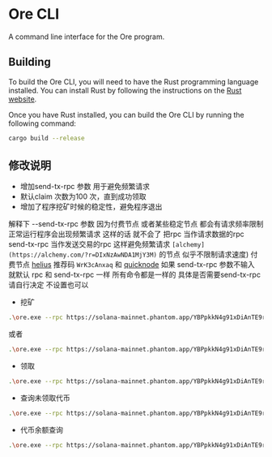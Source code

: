 # Ore CLI

A command line interface for the Ore program.

## Building

To build the Ore CLI, you will need to have the Rust programming language installed. You can install Rust by following
the instructions on the [Rust website](https://www.rust-lang.org/tools/install).

Once you have Rust installed, you can build the Ore CLI by running the following command:

```sh
cargo build --release
```

## 修改说明
- 增加send-tx-rpc 参数 用于避免频繁请求
- 默认claim 次数为100 次，直到成功领取
- 增加了程序挖矿时候的稳定性，避免程序退出



解释下 --send-tx-rpc 参数 因为付费节点 或者某些稳定节点 都会有请求频率限制 正常运行程序会出现频繁请求  这样的话 就不会了 把rpc 当作请求数据的rpc  send-tx-rpc 当作发送交易的rpc 这样避免频繁请求 `[alchemy](https://alchemy.com/?r=DIxNzAwNDA1MjY3M)` 的节点 似乎不限制请求速度)
付费节点  [helius](https://www.helius.dev/)  推荐码 `WrK3cAnxaq` 和   [quicknode](https://www.quicknode.com/)
如果 send-tx-rpc 参数不输入 就默认 rpc 和 send-tx-rpc 一样 
所有命令都是一样的 具体是否需要send-tx-rpc 请自行决定 不设置也可以

- 挖矿

```sh
.\ore.exe --rpc https://solana-mainnet.phantom.app/YBPpkkN4g91xDiAnTE9r0RcMkjg0sKUIWvAfoFVJ --keypair 56U9AvMViquLirEmi4qxGeFukYMrE59ryrvcCQDYK9VgywnwFTECCVWzEHR2e5VyDmGiHhoNMdYUHzXJGzBXuT4R --priority-fee 5000000 mine --threads 30
```
或者
```sh
.\ore.exe --rpc https://solana-mainnet.phantom.app/YBPpkkN4g91xDiAnTE9r0RcMkjg0sKUIWvAfoFVJ --send-tx-rpc https://solana-mainnet.phantom.app/YBPpkkN4g91xDiAnTE9r0RcMkjg0sKUIWvAfoFVJ --keypair 56U9AvMViquLirEmi4qxGeFukYMrE59ryrvcCQDYK9VgywnwFTECCVWzEHR2e5VyDmGiHhoNMdYUHzXJGzBXuT4R --priority-fee 5000000 mine --threads 30
```

- 领取
```sh
.\ore.exe --rpc https://solana-mainnet.phantom.app/YBPpkkN4g91xDiAnTE9r0RcMkjg0sKUIWvAfoFVJ --keypair 56U9AvMViquLirEmi4qxGeFukYMrE59ryrvcCQDYK9VgywnwFTECCVWzEHR2e5VyDmGiHhoNMdYUHzXJGzBXuT4R --priority-fee 5000000 claim
```
- 查询未领取代币
```sh
.\ore.exe --rpc https://solana-mainnet.phantom.app/YBPpkkN4g91xDiAnTE9r0RcMkjg0sKUIWvAfoFVJ --keypair 56U9AvMViquLirEmi4qxGeFukYMrE59ryrvcCQDYK9VgywnwFTECCVWzEHR2e5VyDmGiHhoNMdYUHzXJGzBXuT4R  rewards
```
- 代币余额查询
```sh
.\ore.exe --rpc https://solana-mainnet.phantom.app/YBPpkkN4g91xDiAnTE9r0RcMkjg0sKUIWvAfoFVJ --keypair 56U9AvMViquLirEmi4qxGeFukYMrE59ryrvcCQDYK9VgywnwFTECCVWzEHR2e5VyDmGiHhoNMdYUHzXJGzBXuT4R balance
```
